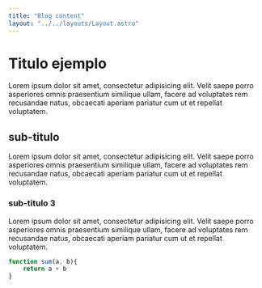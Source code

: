 ```yaml
---
title: "Blog content"
layout: "../../layouts/Layout.astro"
---
```


# Titulo ejemplo

Lorem ipsum dolor sit amet, consectetur adipisicing elit. Velit saepe porro asperiores omnis praesentium similique ullam, facere ad voluptates rem recusandae natus, obcaecati aperiam pariatur cum ut et repellat voluptatem.

## sub-titulo

Lorem ipsum dolor sit amet, consectetur adipisicing elit. Velit saepe porro asperiores omnis praesentium similique ullam, facere ad voluptates rem recusandae natus, obcaecati aperiam pariatur cum ut et repellat voluptatem.


### sub-titulo 3

Lorem ipsum dolor sit amet, consectetur adipisicing elit. Velit saepe porro asperiores omnis praesentium similique ullam, facere ad voluptates rem recusandae natus, obcaecati aperiam pariatur cum ut et repellat voluptatem.

```javascript
function sum(a, b){
    return a + b
}
```